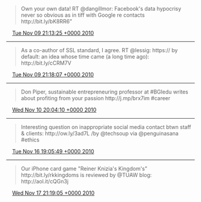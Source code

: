 > Own your own data\! RT @dangillmor: Facebook's data hypocrisy never so obvious as in tiff with Google re contacts http://bit\.ly/bK8RR6”

<img src="../../media/tweet.ico" width="12" /> [Tue Nov 09 21:13:25 +0000 2010](https://twitter.com/ChristopherA/status/2106509823582208)

----

> As a co\-author of SSL standard, I agree\. RT @lessig: https:// by default: an idea whose time came \(a long time ago\): http://bit\.ly/cCRM7V

<img src="../../media/tweet.ico" width="12" /> [Tue Nov 09 21:18:07 +0000 2010](https://twitter.com/ChristopherA/status/2107693099651072)

----

> Don Piper, sustainable entrepreneuring professor at \#BGIedu writes about profiting from your passion http://j\.mp/brx7im \#career

<img src="../../media/tweet.ico" width="12" /> [Wed Nov 10 20:04:10 +0000 2010](https://twitter.com/ChristopherA/status/2451468653170689)

----

> Interesting question on inappropriate social media contact btwn staff & clients: http://ow\.ly/3ad7L /by @techsoup via @penguinasana \#ethics

<img src="../../media/tweet.ico" width="12" /> [Tue Nov 16 19:05:49 +0000 2010](https://twitter.com/ChristopherA/status/4611111588462593)

----

> Our iPhone card game "Reiner Knizia's Kingdom's" http://bit\.ly/rkkingdoms is reviewed by @TUAW blog: http://aol\.it/cQGn3j

<img src="../../media/tweet.ico" width="12" /> [Wed Nov 17 21:19:05 +0000 2010](https://twitter.com/ChristopherA/status/5007039793205249)
